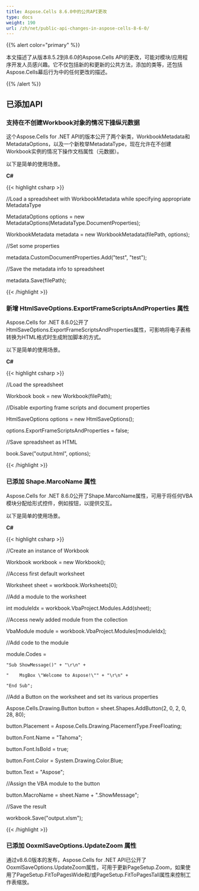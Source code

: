 ```yaml
---
title: Aspose.Cells 8.6.0中的公共API更改
type: docs
weight: 190
url: /zh/net/public-api-changes-in-aspose-cells-8-6-0/
---
```


{{% alert color="primary" %}} 

本文描述了从版本8.5.2到8.6.0的Aspose.Cells API的更改，可能对模块/应用程序开发人员感兴趣。它不仅包括新的和更新的公共方法，添加的类等，还包括Aspose.Cells幕后行为中的任何更改的描述。

{{% /alert %}} 
## **已添加API**
### **支持在不创建Workbook对象的情况下操纵元数据**
这个Aspose.Cells for .NET API的版本公开了两个新类，WorkbookMetadata和MetadataOptions，以及一个新枚举MetadataType，现在允许在不创建Workbook实例的情况下操作文档属性（元数据）。

以下是简单的使用场景。

**C#**

{{< highlight csharp >}}

 //Load a spreadsheet with WorkbookMetadata while specifying appropriate MetadataType

MetadataOptions options = new MetadataOptions(MetadataType.DocumentProperties);

WorkbookMetadata metadata = new WorkbookMetadata(filePath, options);

//Set some properties

metadata.CustomDocumentProperties.Add("test", "test");

//Save the metadata info to spreadsheet

metadata.Save(filePath);

{{< /highlight >}}


### **新增 HtmlSaveOptions.ExportFrameScriptsAndProperties 属性**
Aspose.Cells for .NET 8.6.0公开了HtmlSaveOptions.ExportFrameScriptsAndProperties属性，可影响将电子表格转换为HTML格式时生成附加脚本的方式。

以下是简单的使用场景。

**C#**

{{< highlight csharp >}}

 //Load the spreadsheet

Workbook book = new Workbook(filePath);

//Disable exporting frame scripts and document properties

HtmlSaveOptions options = new HtmlSaveOptions();

options.ExportFrameScriptsAndProperties = false;

//Save spreadsheet as HTML

book.Save("output.html", options);

{{< /highlight >}}


### **已添加 Shape.MarcoName 属性**
Aspose.Cells for .NET 8.6.0公开了Shape.MarcoName属性，可用于将任何VBA模块分配给形式控件，例如按钮，以提供交互。

以下是简单的使用场景。

**C#**

{{< highlight csharp >}}

 //Create an instance of Workbook

Workbook workbook = new Workbook();

//Access first default worksheet

Worksheet sheet = workbook.Worksheets[0];

//Add a module to the worksheet

int moduleIdx = workbook.VbaProject.Modules.Add(sheet);

//Access newly added module from the collection

VbaModule module = workbook.VbaProject.Modules[moduleIdx];

//Add code to the module

module.Codes =

    "Sub ShowMessage()" + "\r\n" +

    "    MsgBox \"Welcome to Aspose!\"" + "\r\n" +

    "End Sub";

//Add a Button on the worksheet and set its various properties

Aspose.Cells.Drawing.Button button = sheet.Shapes.AddButton(2, 0, 2, 0, 28, 80);

button.Placement = Aspose.Cells.Drawing.PlacementType.FreeFloating;

button.Font.Name = "Tahoma";

button.Font.IsBold = true;

button.Font.Color = System.Drawing.Color.Blue;

button.Text = "Aspose";

//Assign the VBA module to the button

button.MacroName = sheet.Name + ".ShowMessage";

//Save the result

workbook.Save("output.xlsm");

{{< /highlight >}}


### **已添加 OoxmlSaveOptions.UpdateZoom 属性**
通过v8.6.0版本的发布，Aspose.Cells for .NET API已公开了OoxmlSaveOptions.UpdateZoom属性，可用于更新PageSetup.Zoom，如果使用了PageSetup.FitToPagesWide和/或PageSetup.FitToPagesTall属性来控制工作表缩放。
